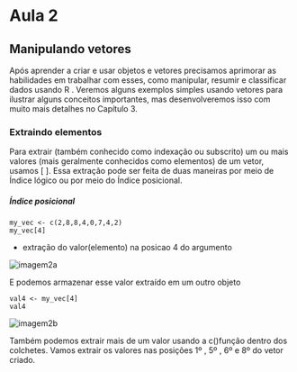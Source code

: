 # Aula 2
## Manipulando vetores

Após aprender a criar e usar objetos e vetores precisamos aprimorar as habilidades em trabalhar com esses, como manipular, resumir e classificar dados usando R . Veremos alguns exemplos simples usando vetores para ilustrar alguns conceitos importantes, mas desenvolveremos isso com muito mais detalhes no Capítulo 3.


### Extraindo elementos
Para extrair (também conhecido como indexação ou subscrito) um ou mais valores (mais geralmente conhecidos como elementos) de um vetor, usamos [ ]. Essa extração pode ser feita de duas maneiras por meio de Índice lógico ou por meio do Índice posicional. 

##### Índice posicional
    my_vec <- c(2,8,8,4,0,7,4,2)
    my_vec[4] 

* extração do valor(elemento) na posicao 4 do argumento 

![imagem2a](https://user-images.githubusercontent.com/96084042/169907823-35adb0b7-189e-47a2-b1d5-b115faa1a81b.png)

E podemos armazenar esse valor extraído em um outro objeto

    val4 <- my_vec[4] 
    val4
    
![imagem2b](https://user-images.githubusercontent.com/96084042/169907945-38e24e47-6ff5-48dd-9086-7aeaea495530.png)


Também podemos extrair mais de um valor usando a c()função dentro dos colchetes. Vamos extrair os valores nas posições 1º , 5º , 6º e 8º do vetor criado.
